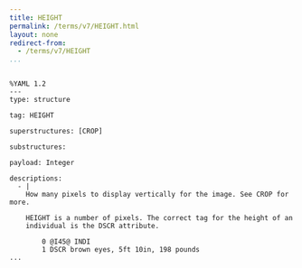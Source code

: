 ```yaml
---
title: HEIGHT
permalink: /terms/v7/HEIGHT.html
layout: none
redirect-from:
  - /terms/v7/HEIGHT
...
```


```

%YAML 1.2
---
type: structure

tag: HEIGHT

superstructures: [CROP]

substructures:

payload: Integer

descriptions:
  - |
    How many pixels to display vertically for the image. See CROP for more.
    
    HEIGHT is a number of pixels. The correct tag for the height of an
    individual is the DSCR attribute.
    
        0 @I45@ INDI
        1 DSCR brown eyes, 5ft 10in, 198 pounds
...

```